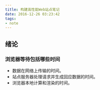 ```yaml
---
title: 构建高性能Web站点笔记
date: 2016-12-26 03:23:42
tags:
- note
---
```


## 绪论

### 浏览器等待包括哪些时间
- 数据在网络上传输的时间。
- 站点服务器处理请求并生成回应数据的时间。
- 浏览器本地计算和渲染的时间。
